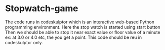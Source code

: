 # Stopwatch-game

The code runs in codeskulptor which is an interactive web-based Python programming environment. Here the stop watch is started using start button
Then we should be able to stop it near exact value or floor value of a minute ex: at 3.0 or 4.0  etc, the you get a point.
This code should be reu in codeskulptor only.